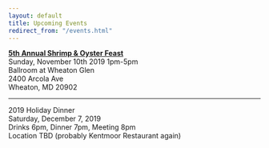 ```yaml
---
layout: default
title: Upcoming Events
redirect_from: "/events.html"
---
```


<p><a href="{{ '/events/2019-shrimp-and-oyster' | relative_url }}"><strong>5th Annual Shrimp & Oyster Feast</strong></a>
<br />Sunday, November 10th 2019 1pm-5pm
<br />Ballroom at Wheaton Glen
<br />2400 Arcola Ave
<br />Wheaton, MD 20902</p>

<hr> 

<p>2019 Holiday Dinner
<br />Saturday, December 7, 2019
<br />Drinks 6pm, Dinner 7pm, Meeting 8pm
<br />Location TBD (probably Kentmoor Restaurant again)</p>